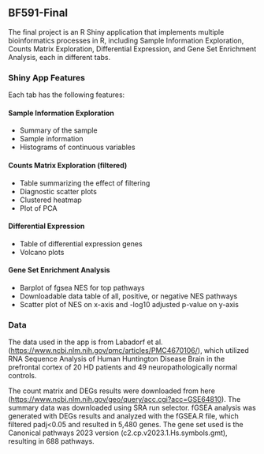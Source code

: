 ## BF591-Final

The final project is an R Shiny application that implements multiple bioinformatics processes in R, including Sample Information Exploration, Counts Matrix Exploration, Differential Expression, and Gene Set Enrichment Analysis, each in different tabs.

### Shiny App Features

Each tab has the following features:

#### Sample Information Exploration

- Summary of the sample 
- Sample information 
- Histograms of continuous variables 

#### Counts Matrix Exploration (filtered)

- Table summarizing the effect of filtering 
- Diagnostic scatter plots 
- Clustered heatmap 
- Plot of PCA 

#### Differential Expression

- Table of differential expression genes
- Volcano plots 

#### Gene Set Enrichment Analysis

- Barplot of fgsea NES for top pathways 
- Downloadable data table of all, positive, or negative NES pathways 
- Scatter plot of NES on x-axis and -log10 adjusted p-value on y-axis 

### Data

The data used in the app is from Labadorf et al. (https://www.ncbi.nlm.nih.gov/pmc/articles/PMC4670106/), which utilized RNA Sequence Analysis of Human Huntington Disease Brain in the prefrontal cortex of 20 HD patients and 49 neuropathologically normal controls.

The count matrix and DEGs results were downloaded from here (https://www.ncbi.nlm.nih.gov/geo/query/acc.cgi?acc=GSE64810). The summary data was downloaded using SRA run selector. fGSEA analysis was generated with DEGs results and analyzed with the fGSEA.R file, which filtered padj<0.05 and resulted in 5,480 genes. The gene set used is the Canonical pathways 2023 version (c2.cp.v2023.1.Hs.symbols.gmt), resulting in 688 pathways.